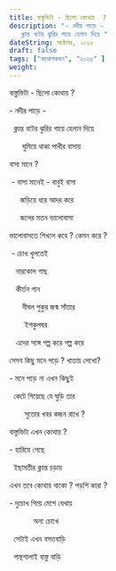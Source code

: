 ```yaml
---
title: বাস্তুভিটা - ছিলো কোথায়  ?
description: "- নদীর পাড়ে -
   ক্লান্ত বটের ঝুরির গায়ে হেলান দিয়ে "
dateString: অক্টোবর, ২০২৩ 
draft: false
tags: ["কথোপকথন", "২০২৩" ]
weight: 
---
```

বাস্তুভিটা - ছিলো কোথায় ?

\- নদীর পাড়ে -

  ক্লান্ত বটের ঝুরির গায়ে হেলান দিয়ে 

      ঘুমিয়ে থাকা পাখীর বাসায় 

  

বাসা মানে ?

 - বাসা মানেই - বাবুই বাসা 

     জড়িয়ে ধরে আদর করে 

     জলের মতন ভালোবাসা 

ভালোবাসতে শিখলে কবে ? কেমন করে ?

 - চোখ খুলতেই 

   নারকোল গাছ 

   কীর্তন গান 

      দীঘল পুকুর জন্ম সাঁতার

       ইশকুলঘর 

   এদের সঙ্গে গল্প করে গল্প করে 

  

সেসব কিছু মনে পড়ে ? খাতায় লেখো? 

\- মনে পড়ে না এখন কিছুই 

  কেটে গিয়েছে যে ঘুড়ি তার 

       সুতোর খবর কজন রাখে ?

  

বাস্তুভিটা এখন কোথায় ?

\- হারিয়ে গেছে 

  ইছামতীর ক্লান্ত চড়ায় 

  

এখন তবে কোথায় থাকো ? পড়শি কারা ?

\- দুচোখ গিয়ে মেশে যেথায়

           অন্য চোখে 

  সেটাই এখন বসতবাড়ি  

  পান্থশালাই বাস্তু বাড়ি 
